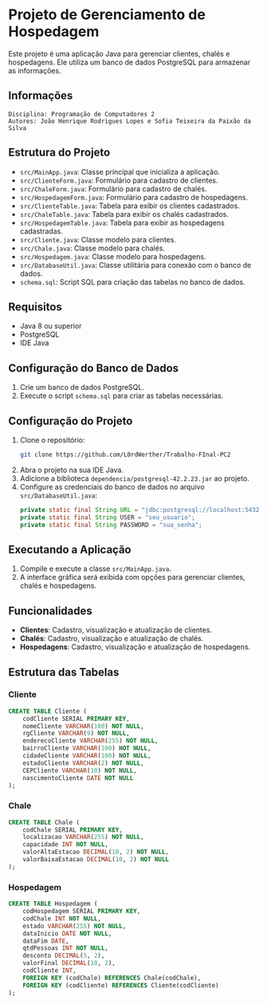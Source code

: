# Projeto de Gerenciamento de Hospedagem

Este projeto é uma aplicação Java para gerenciar clientes, chalés e hospedagens. Ele utiliza um banco de dados PostgreSQL para armazenar as informações.

## Informações

    Disciplina: Programação de Computadores 2
    Autores: João Henrique Rodrigues Lopes e Sofia Teixeira da Paixão da Silva


## Estrutura do Projeto

- `src/MainApp.java`: Classe principal que inicializa a aplicação.
- `src/ClienteForm.java`: Formulário para cadastro de clientes.
- `src/ChaleForm.java`: Formulário para cadastro de chalés.
- `src/HospedagemForm.java`: Formulário para cadastro de hospedagens.
- `src/ClienteTable.java`: Tabela para exibir os clientes cadastrados.
- `src/ChaleTable.java`: Tabela para exibir os chalés cadastrados.
- `src/HospedagemTable.java`: Tabela para exibir as hospedagens cadastradas.
- `src/Cliente.java`: Classe modelo para clientes.
- `src/Chale.java`: Classe modelo para chalés.
- `src/Hospedagem.java`: Classe modelo para hospedagens.
- `src/DatabaseUtil.java`: Classe utilitária para conexão com o banco de dados.
- `schema.sql`: Script SQL para criação das tabelas no banco de dados.

## Requisitos

- Java 8 ou superior
- PostgreSQL
- IDE Java

## Configuração do Banco de Dados

1. Crie um banco de dados PostgreSQL.
2. Execute o script `schema.sql` para criar as tabelas necessárias.

## Configuração do Projeto

1. Clone o repositório:
    ```sh
    git clone https://github.com/L0rdWerther/Trabalho-FInal-PC2
    ```
2. Abra o projeto na sua IDE Java.
3. Adicione a biblioteca `dependencia/postgresql-42.2.23.jar` ao projeto.
4. Configure as credenciais do banco de dados no arquivo `src/DatabaseUtil.java`:
    ```java
    private static final String URL = "jdbc:postgresql://localhost:5432/seu_banco_de_dados";
    private static final String USER = "seu_usuario";
    private static final String PASSWORD = "sua_senha";
    ```

## Executando a Aplicação

1. Compile e execute a classe `src/MainApp.java`.
2. A interface gráfica será exibida com opções para gerenciar clientes, chalés e hospedagens.

## Funcionalidades

- **Clientes**: Cadastro, visualização e atualização de clientes.
- **Chalés**: Cadastro, visualização e atualização de chalés.
- **Hospedagens**: Cadastro, visualização e atualização de hospedagens.

## Estrutura das Tabelas

### Cliente
```sql
CREATE TABLE Cliente (
    codCliente SERIAL PRIMARY KEY,
    nomeCliente VARCHAR(100) NOT NULL,
    rgCliente VARCHAR(9) NOT NULL,
    enderecoCliente VARCHAR(255) NOT NULL,
    bairroCliente VARCHAR(100) NOT NULL,
    cidadeCliente VARCHAR(100) NOT NULL,
    estadoCliente VARCHAR(2) NOT NULL,
    CEPCliente VARCHAR(10) NOT NULL,
    nascimentoCliente DATE NOT NULL
);
```

### Chale
```sql
CREATE TABLE Chale (
    codChale SERIAL PRIMARY KEY,
    localizacao VARCHAR(255) NOT NULL,
    capacidade INT NOT NULL,
    valorAltaEstacao DECIMAL(10, 2) NOT NULL,
    valorBaixaEstacao DECIMAL(10, 2) NOT NULL
);
```

### Hospedagem
```sql
CREATE TABLE Hospedagem (
    codHospedagem SERIAL PRIMARY KEY,
    codChale INT NOT NULL,
    estado VARCHAR(255) NOT NULL,
    dataInicio DATE NOT NULL,
    dataFim DATE,
    qtdPessoas INT NOT NULL,
    desconto DECIMAL(5, 2),
    valorFinal DECIMAL(10, 2),
    codCliente INT,
    FOREIGN KEY (codChale) REFERENCES Chale(codChale),
    FOREIGN KEY (codCliente) REFERENCES Cliente(codCliente)
);
```